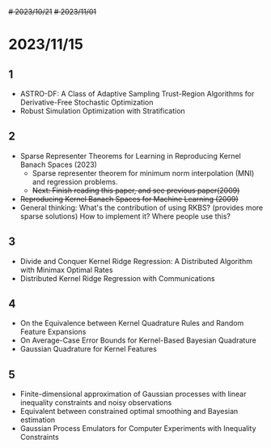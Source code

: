 ~~# 2023/10/21~~
~~# 2023/11/01~~
# 2023/11/15
## 1
* ASTRO-DF: A Class of Adaptive Sampling Trust-Region Algorithms for Derivative-Free Stochastic Optimization
* Robust Simulation Optimization with Stratification

## 2
* Sparse Representer Theorems for Learning in Reproducing Kernel Banach Spaces (2023)
  * Sparse representer theorem for minimum norm interpolation (MNI) and regression problems.
  * ~~Next: Finish reading this paper, and see previous paper(2009)~~
* ~~Reproducing Kernel Banach Spaces for Machine Learning (2009)~~
* General thinking: What's the contribution of using RKBS? (provides more sparse solutions) How to implement it? Where people use this?
  

## 3
* Divide and Conquer Kernel Ridge Regression: A Distributed Algorithm with Minimax Optimal Rates
* Distributed Kernel Ridge Regression with Communications

## 4
* On the Equivalence between Kernel Quadrature Rules and Random Feature Expansions
* On Average-Case Error Bounds for Kernel-Based Bayesian Quadrature
* Gaussian Quadrature for Kernel Features

## 5
* Finite-dimensional approximation of Gaussian processes with linear inequality constraints and noisy observations
* Equivalent between constrained optimal smoothing and Bayesian estimation
* Gaussian Process Emulators for Computer Experiments with Inequality Constraints
